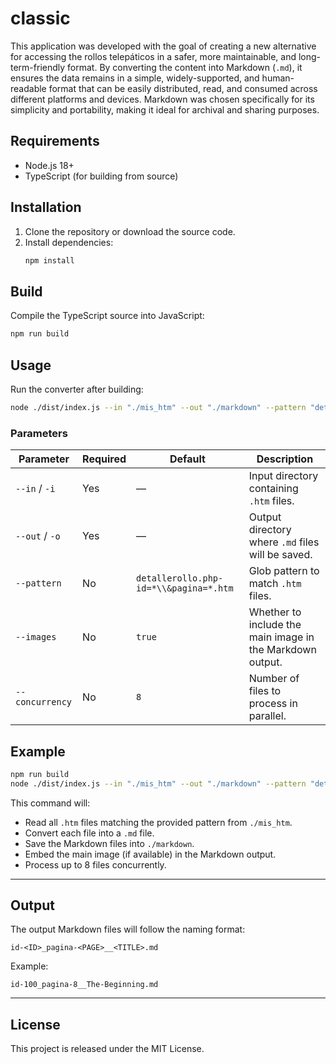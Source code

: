 # classic

This application was developed with the goal of creating a new alternative for accessing the rollos telepáticos in a safer, more maintainable, and long-term-friendly format.
By converting the content into Markdown (`.md`), it ensures the data remains in a simple, widely-supported, and human-readable format that can be easily distributed, read, and consumed across different platforms and devices.
Markdown was chosen specifically for its simplicity and portability, making it ideal for archival and sharing purposes.

## Requirements

- Node.js 18+
- TypeScript (for building from source)

## Installation

1. Clone the repository or download the source code.
2. Install dependencies:
   ```bash
   npm install
   ```

## Build

Compile the TypeScript source into JavaScript:

```bash
npm run build
```

## Usage

Run the converter after building:

```bash
node ./dist/index.js --in "./mis_htm" --out "./markdown" --pattern "detallerollo.php-id=*\\&pagina=*.htm" --images true --concurrency 8
```

### Parameters

| Parameter       | Required | Default                                | Description                                               |
| --------------- | -------- | -------------------------------------- | --------------------------------------------------------- |
| `--in` / `-i`   | Yes      | —                                      | Input directory containing `.htm` files.                  |
| `--out` / `-o`  | Yes      | —                                      | Output directory where `.md` files will be saved.         |
| `--pattern`     | No       | `detallerollo.php-id=*\\&pagina=*.htm` | Glob pattern to match `.htm` files.                       |
| `--images`      | No       | `true`                                 | Whether to include the main image in the Markdown output. |
| `--concurrency` | No       | `8`                                    | Number of files to process in parallel.                   |

## Example

```bash
npm run build
node ./dist/index.js --in "./mis_htm" --out "./markdown" --pattern "detallerollo.php-id=*\\&pagina=*.htm" --images true --concurrency 8
```

This command will:

* Read all `.htm` files matching the provided pattern from `./mis_htm`.
* Convert each file into a `.md` file.
* Save the Markdown files into `./markdown`.
* Embed the main image (if available) in the Markdown output.
* Process up to 8 files concurrently.

---

## Output

The output Markdown files will follow the naming format:

```
id-<ID>_pagina-<PAGE>__<TITLE>.md
```

Example:

```
id-100_pagina-8__The-Beginning.md
```

---

## License

This project is released under the MIT License.
